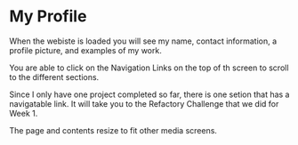 # My Profile

When the webiste is loaded you will see my name, contact information, a profile picture, and examples of my work.

You are able to click on the Navigation Links on the top of th screen to scroll to the different sections.

Since I only have one project completed so far, there is one setion that has a navigatable link. It will take you to the Refactory Challenge that we did for Week 1.

The page and contents resize to fit other media screens.